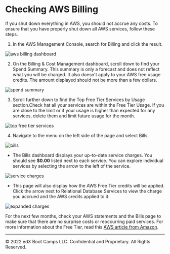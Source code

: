 # Checking AWS Billing

If you shut down everything in AWS, you should not accrue any costs. To ensure that you have properly shut down all AWS services, follow these steps.

1. In the AWS Management Console, search for Billing and click the result.

  ![aws billing dashboard](Images/billing_dashboard.png)

2. On the Billing & Cost Management dashboard, scroll down to find your Spend Summary. This summary is only a forecast and does not reflect what you will be charged. It also doesn't apply to your AWS free usage credits. The amount displayed should not be more than a few dollars.

  ![spend summary](Images/billing_spend_summary.png)

3. Scroll further down to find the Top Free Tier Services by Usage section.Check hat all your services are within the Free Tier Usage. If you are close to the limit or if your usage is higher than expected for any services, delete them and limit future usage for the month.

  ![top free tier services](Images/billing_top_free_tier.png)

4. Navigate to the menu on the left side of the page and select Bills.

  ![bills](Images/billing_bills.png)

   * The Bills dashboard displays your up-to-date service charges. You should see **$0.00** listed next to each service. You can explore individual services by selecting the arrow to the left of the service.

  ![service charges](Images/billing_service_charges.png)

  * This page will also display how the AWS Free Tier credits will be applied. Click the arrow next to Relational Database Services to view the charge you accrued and the AWS credits applied to it.

  ![expanded charges](Images/billing_expanded_charges.png)

For the next few months, check your AWS statements and the Bills page to make sure that there are no surprise costs or reoccurring paid services. For more information about the Free Tier, read this [AWS article from Amazon](https://aws.amazon.com/premiumsupport/knowledge-center/stop-future-free-tier-charges/).

---

© 2022 edX Boot Camps LLC. Confidential and Proprietary. All Rights Reserved.

